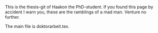 This is the thesis-git of Haakon the PhD-student.
If you found this page by accident I warn you, these
are the ramblings of a mad man. Venture no further.

The main file is doktorarbeit.tex.